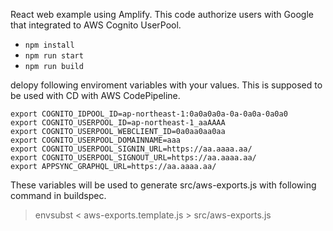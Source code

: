 React web example using Amplify.
This code authorize users with Google that integrated to AWS Cognito UserPool.

* `npm install`
* `npm run start`
* `npm run build`

delopy following enviroment variables with your values.
This is supposed to be used with CD with AWS CodePipeline.

```
export COGNITO_IDPOOL_ID=ap-northeast-1:0a0a0a0a-0a-0a0a-0a0a0
export COGNITO_USERPOOL_ID=ap-northeast-1_aaAAAA
export COGNITO_USERPOOL_WEBCLIENT_ID=0a0aa0aa0aa
export COGNITO_USERPOOL_DOMAINNAME=aaa
export COGNITO_USERPOOL_SIGNIN_URL=https://aa.aaaa.aa/
export COGNITO_USERPOOL_SIGNOUT_URL=https://aa.aaaa.aa/
export APPSYNC_GRAPHQL_URL=https://aa.aaaa.aa/
```

These variables will be used to generate src/aws-exports.js
with following command in buildspec.

> envsubst < aws-exports.template.js > src/aws-exports.js